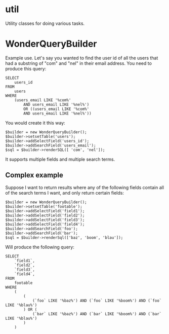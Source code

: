 # util
Utility classes for doing various tasks.

# WonderQueryBuilder

Example use. Let's say you wanted to find the user id of all the users that had a substring of "com" and "nel"
in their email address. You need to produce this query:
````
SELECT
    users_id
FROM
    users
WHERE
    (users_email LIKE '%com%'
        AND users_email LIKE '%nel%')
        OR ((users_email LIKE '%com%'
        AND users_email LIKE '%nel%'))
````

You would create it this way:
````
$builder = new WonderQueryBuilder();
$builder->setsetTable('users');
$builder->addSelectField('users_id');
$builder->addSearchField('users_email');
$sql = $builder->renderSQL([ 'com', 'nel']);
````

It supports multiple fields and multiple search terms.

## Complex example

Suppose I want to return results where any of the following fields
contain all of the search terms I want, and only return certain fields:

````
$builder = new WonderQueryBuilder();
$builder->setsetTable('footable');
$builder->addSelectField('field1');
$builder->addSelectField('field2');
$builder->addSelectField('field3');
$builder->addSelectField('field4');
$builder->addSearchField('foo');
$builder->addSearchField('bar');
$sql = $builder->renderSql(['baz', 'boom', 'blau']);

```` 
Will produce the following query:

````
SELECT 
    `field1`,
    `field2`,
    `field3`,
    `field4`,
FROM
    footable
WHERE
    (
        (
            (`foo` LIKE '%baz%') AND (`foo` LIKE '%boom%') AND (`foo` LIKE '%blau%')
        ) OR (
            (`bar` LIKE '%baz%') AND (`bar` LIKE '%boom%') AND (`bar` LIKE '%blau%')
        )
    )
````